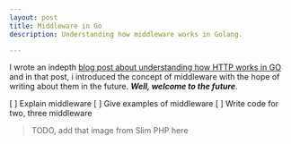 ```yaml
---
layout: post
title: Middleware in Go
description: Understanding how middleware works in Golang.

---
```



I wrote an indepth [blog post about understanding how HTTP works in GO][http_in_go] and in that post, i introduced the concept of middleware with the hope of writing about them in the future. ___Well, welcome to the future___.

[ ] Explain middleware
[ ] Give examples of middleware
[ ] Write code for two, three middleware

> TODO, add that image from Slim PHP here

[http_in_go]: /blog/2017/04/03/http-in-go/
